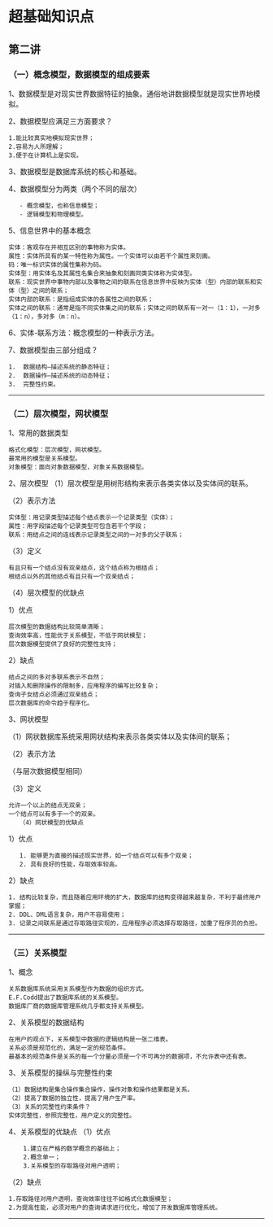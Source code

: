 # 超基础知识点
## 第二讲
### （一）概念模型，数据模型的组成要素
1、数据模型是对现实世界数据特征的抽象。通俗地讲数据模型就是现实世界地模拟。

2、数据模型应满足三方面要求？

    1.能比较真实地模拟现实世界；
    2.容易为人所理解；
    3.便于在计算机上是实现。

3、数据模型是数据库系统的核心和基础。

4、数据模型分为两类（两个不同的层次）
```
   - 概念模型，也称信息模型；
   - 逻辑模型和物理模型。
```
5、信息世界中的基本概念

    实体：客观存在并相互区别的事物称为实体。
    属性：实体所具有的某一特性称为属性。一个实体可以由若干个属性来刻画。
    码：唯一标识实体的属性集称为码。
    实体型：用实体名及其属性名集合来抽象和刻画同类实体称为实体型。
    联系：现实世界中事物内部以及事物之间的联系在信息世界中反映为实体（型）内部的联系和实体（型）之间的联系；
    实体内部的联系：是指组成实体的各属性之间的联系；
    实体之间的联系：通常是指不同实体集之间的联系；实体之间的联系有一对一（1：1），一对多（1：n），多对多（m：n）。

6、实体-联系方法：概念模型的一种表示方法。

7、数据模型由三部分组成？
```
1.  数据结构–描述系统的静态特征；
2.  数据操作–描述系统的动态特征；
3.  完整性约束。
```
***
### （二）层次模型，网状模型
1、常用的数据类型

    格式化模型：层次模型，网状模型。
    最常用的模型是关系模型。
    对象模型：面向对象数据模型，对象关系数据模型。

2、层次模型
（1）层次模型是用树形结构来表示各类实体以及实体间的联系。

（2）表示方法

    实体型：用记录类型描述每个结点表示一个记录类型（实体）；
    属性：用字段描述每个记录类型可包含若干个字段；
    联系：用结点之间的连线表示记录类型之间的一对多的父子联系；

（3）定义

    有且只有一个结点没有双亲结点，这个结点称为根结点；
    根结点以外的其他结点有且只有一个双亲结点；
（4）层次模型的优缺点

1）优点

    层次模型的数据结构比较简单清晰；
    查询效率高，性能优于关系模型，不低于网状模型；
    层次数据模型提供了良好的完整性支持；

2）缺点

    结点之间的多对多联系表示不自然；
    对插入和删除操作的限制多，应用程序的编写比较复杂；
    查询子女结点必须通过双亲结点；
    层次数据库的命令趋于程序化。

3、网状模型

（1）网状数据库系统采用网状结构来表示各类实体以及实体间的联系；

（2）表示方法

（与层次数据模型相同）

（3）定义

    允许一个以上的结点无双亲；
    一个结点可以有多于一个的双亲。
       （4）网状模型的优缺点

1）优点
```
   1. 能够更为直接的描述现实世界，如一个结点可以有多个双亲；
   2. 具有良好的性能，存取效率较高。
```
2）缺点
```
1. 结构比较复杂，而且随着应用环境的扩大，数据库的结构变得越来越复杂，不利于最终用户掌握；
2. DDL、DML语言复杂，用户不容易使用；
3. 记录之间联系是通过存取路径实现的，应用程序必须选择存取路径，加重了程序员的负担。
```
***
### （三）关系模型
1、概念

    关系数据库系统采用关系模型作为数据的组织方式。
    E.F.Codd提出了数据库系统的关系模型。
    数据库厂商的数据库管理系统几乎都支持关系模型。

2、关系模型的数据结构

    在用户的观点下，关系模型中数据的逻辑结构是一张二维表。
    关系必须是规范化的，满足一定的规范条件。
    最基本的规范条件是关系的每一个分量必须是一个不可再分的数据项，不允许表中还有表。

3、关系模型的操纵与完整性约束
```
（1）数据结构是集合操作集合操作，操作对象和操作结果都是关系。
（2）提高了数据的独立性，提高了用户生产率。
（3）关系的完整性约束条件？
实体完整性，参照完整性，用户定义的完整性。
```
4、关系模型的优缺点
（1）优点
```
    1.建立在严格的数学概念的基础上；
    2.概念单一；
    3.关系模型的存取路径对用户透明；
```
（2）缺点
```
1.存取路径对用户透明，查询效率往往不如格式化数据模型；
2.为提高性能，必须对用户的查询请求进行优化，增加了开发数据库管理系统。
```
***